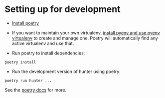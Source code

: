 # Setting up for development

* [Install poetry](https://python-poetry.org/docs/#installation)

* If you want to maintain your own virtualenv, [install pyenv and use pyenv virtualenv](https://datastax.jira.com/wiki/spaces/~741246479/pages/827785323/Coping+with+python+environments) to create and manage one.  Poetry will automatically find any active virtualenv and use that.

* Run poetry to install dependencies:

```
poetry install
```

* Run the development version of hunter using poetry:

```
poetry run hunter ...
```

See the [poetry docs](https://python-poetry.org/docs) for more.
